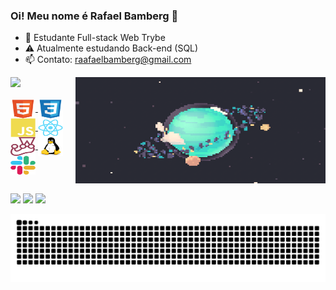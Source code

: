 ### Oi! Meu nome é Rafael Bamberg  👋
- 🌱 Estudante Full-stack Web Trybe
- ⚠️ Atualmente estudando Back-end (SQL)
- 📫 Contato: raafaelbamberg@gmail.com
 
 <div>
  <a href="https://github.com/RafaelBamberg">
  <img height="155em" src="https://github-readme-stats.vercel.app/api?username=RafaelBamberg&show_icons=true&theme=radical&include_all_commits=true&count_private=true"/>
   <img height="170" width="400" align="right" src="https://github.com/RafaelBamberg/bamberg-repo/blob/main/original.gif" />
</div>
<div style="display: inline_block"><br>
  <img align="center" alt="Rafa-HTML" height="30" width="40" src="https://raw.githubusercontent.com/devicons/devicon/master/icons/html5/html5-original.svg">
  <img align="center" alt="Rafa-CSS" height="30" width="40" src="https://raw.githubusercontent.com/devicons/devicon/master/icons/css3/css3-original.svg">
  <img align="center" alt="Rafa-Js" height="30" width="40" src="https://raw.githubusercontent.com/devicons/devicon/master/icons/javascript/javascript-plain.svg">
  <img align="center" alt="Rafa-React" height="30" width="40" src="https://raw.githubusercontent.com/devicons/devicon/master/icons/react/react-original.svg">
  <img align="center" alt="Rafa-jest" height="30" width="40" src="https://raw.githubusercontent.com/devicons/devicon/master/icons/jest/jest-plain.svg">
  <img align="center" alt="Rafa-linux" height="30" width="40" src="https://raw.githubusercontent.com/devicons/devicon/master/icons/linux/linux-original.svg">
  <img align="center" alt="Rafa-slack" height="30" width="40" src="https://raw.githubusercontent.com/devicons/devicon/master/icons/slack/slack-original.svg">
</div>
  
  ##
 
<div> 
 <a href="https://discord.gg/bamberg#7167" target="_blank"><img src="https://img.shields.io/badge/Discord-7289DA?style=for-the-badge&logo=discord&logoColor=white" target="_blank"></a> 
  <a href = "mailto:raafaelbamberg@gmail.com"><img src="https://img.shields.io/badge/-Gmail-%23333?style=for-the-badge&logo=gmail&logoColor=white" target="_blank"></a>
  <a href="https://www.linkedin.com/in/rafael-bamberg-868539114" target="_blank"><img src="https://img.shields.io/badge/-LinkedIn-%230077B5?style=for-the-badge&logo=linkedin&logoColor=white" target="_blank"></a> 

  ![Snake animation](https://github.com/RafaelBamberg/RafaelBamberg/blob/output/github-contribution-grid-snake.svg)

    
          
            
    

          
    
    
  
 
</div>
